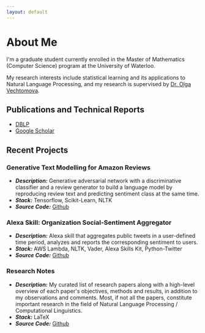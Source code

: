 ```yaml
---
layout: default
---
```

# About Me

I'm a graduate student currently enrolled in the Master of Mathematics (Computer Science) program at the University of Waterloo.

My research interests include statistical learning and its applications to Natural Language Processing, and my research is supervised by [Dr. Olga Vechtomova](http://ov-research.uwaterloo.ca/).

## Publications and Technical Reports

* [DBLP](http://dblp.uni-trier.de/pers/hd/j/John:Vineet)
* [Google Scholar](https://scholar.google.ca/citations?user=8sHrLnkAAAAJ&hl=en)

## Recent Projects

### Generative Text Modelling for Amazon Reviews

* **_Description:_** Generative adversarial network with a discriminative classifier and a review generator to build a language model by reproducing review text and predicting sentiment class at the same time.
* **_Stack:_** Tensorflow, Scikit-Learn, NLTK
* **_Source Code:_** [Github](https://github.com/v1n337/tf-generative-model)

### Alexa Skill: Organization Social-Sentiment Aggregator

* **_Description:_** Alexa skill that aggregates public tweets in a user-defined time period, analyzes and reports the corresponding sentiment to users.
* **_Stack:_** AWS Lambda, NLTK, Vader, Alexa Skills Kit, Python-Twitter
* **_Source Code:_** [Github](https://github.com/v1n337/organization-sentiment-skill)

### Research Notes

* **_Description:_** My curated list of research papers along with a high-level overview of each paper's objectives, methods and results, in addition to my observations and comments. Most, if not all the papers, constitute important research in the field of Natural Language Processing / Computational Linguistics.
* **_Stack:_** LaTeX
* **_Source Code:_** [Github](https://github.com/v1n337/research-review-notes)
